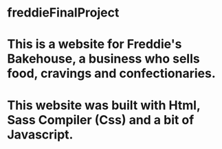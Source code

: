 # freddieFinalProject
# This is a website for Freddie's Bakehouse, a business who sells food, cravings and confectionaries.
# This website was built with Html, Sass Compiler (Css) and a bit of Javascript.
